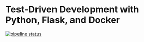 # Test-Driven Development with Python, Flask, and Docker

[![pipeline status](https://gitlab.com/rich-s-d/tdd/badges/master/pipeline.svg)](https://gitlab.com/rich-s-d/tdd/commits/master)
